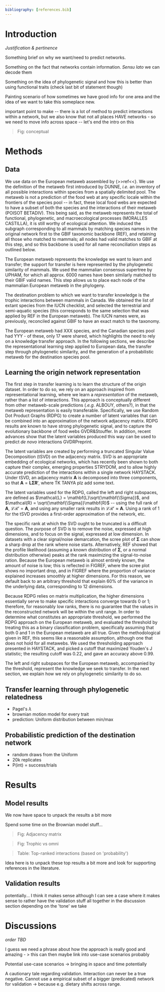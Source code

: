```yaml
---
bibliography: [references.bib]
---
```

# Introduction

_Justification & pertinence_

Something brief on why we want/need to predict networks.

Something on the fact that networks contain information.
_Sensu lato_ we can decode them

Something on the idea of phylogenetic signal and how this is better than
using functional traits (check last bit of statement though) <!-- TP Marten
Winter has a paper on that -->

Painting scenario of how sometimes we have good info for 
one area and the idea of we want to take this someplace new.

important point to make -- there is a lot of method to predict interactions
within a network, but we also know that not all places HAVE networks -
so we need to move info across space -- let's end the intro on this

> Fig: conceptual

# Methods

## Data

We use data on the European metaweb assembled by {>>ref<<}. We use the
definition of the metaweb first introduced by DUNNE, *i.e.* an inventory of
all possible interactions within species from a spatially delimited pool.
The metaweb is not a prediction of the food web at any specific locale
within the frontiers of the species pool -- in fact, these local food webs
are expected to have a subset of both the species and the interactions of
their metaweb (POISOT BETADIV). This being said, as the metaweb represents
the total of functional, phylogenetic, and macroecological processes
(MORALLES CASTILLA), it is still worthy of ecological attention. We induced
the subgraph corresponding to all mammals by matching species names in the
original network first to the GBIF taxonomic backbone (REF), and retaining
all those who matched to mammals; all nodes had valid matches to GBIF at
this step, and so this backbone is used for all name reconciliation steps
as outlined below.

The European metaweb represents the knowledge we want to learn and transfer;
the support for transfer is here represented by the phylogenetic similarity
of mammals. We used the mammalian consensus supertree by UPHAM, for which
all approx. 6000 names have been similarly matched to their GBIF valid
names. This step allows us to place each node of the mammalian European
metaweb in the phylogeny.

The destination problem to which we want to transfer knowledge is the
trophic interactions between mammals in Canada. We obtained the list
of extant species from the IUCN checklist, and selected the terrestrial
and semi-aquatic species (this corresponds to the same selection that was
applied by REF in the European metaweb). The IUCN names were, as previously,
reconciled against GBIF to have an exact match to the taxonomy.

The European metaweb had XXX species, and the Canadian species pool had
YYY - of these, only 17 were shared, which highlights the need to rely
on a knowledge transfer approach. In the following sections, we describe
the representational learning step applied to European data, the transfer
step through phylogenetic similarity, and the generation of a probabilistic
metaweb for the destination species pool.

## Learning the origin network representation

The first step in transfer learning is to learn the structure of the
origin dataset. In order to do so, we rely on an approach inspired from
representational learning, where we learn a *representation* of the metaweb,
rather than a list of interactions. This approach is conceptually different
from other metaweb-scale predictions (*.e.g.* ALBOUY, others?), in that the
metaweb representation is easily transferable. Specifically, we use Random
Dot Product Graphs (RDPG) to create a number of latent variables that can be
combined into an approximation of the network adjacency matrix. RDPG results
are known to have strong phylogenetic signal, and to capture the evolutionary
backbone of food webs GVDR&Stouffer. In addition, recent advances show that
the latent variables produced this way can be used to predict *de novo*
interactions GVDRPreprint.

The latent variables are created by performing a truncated Singular Value
Decomposition (tSVD) on the adjacency matrix. SVD is an appropriate embedding
of ecological networks, which has recently been shown to both capture their
complex, emerging properties STRYDOM, and to allow highly accurate prediction
of the interactions within a single network HAYSTACK. Under tSVD, an adjacency
matrix $\mathbf{A}$ is decomposed into three components, so that $\mathbf{A}
= \mathbf{L}\mathbf{\Sigma}\mathbf{R}'$, where TK TANYA plz add some text.

The latent variables used for the RDPG, called the left and right subspaces,
are defined as $\mathcal{L} = \mathbf{L}\sqrt{\mathbf{\Sigma}}$, and
$\mathcal{R} = \sqrt{\mathbf{\Sigma}}\mathbf{R}$ -- using the full rank of
$\mathbf{A}$, $\mathcal{L}\mathcal{R}' = \mathbf{A}$, and using any smaller
rank results in $\mathcal{L}\mathcal{R}' \approx \mathbf{A}$. Using a rank
of 1 for the tSVD provides a first-order approximation of the network, etc.

The specific rank at which the SVD ought to be truncated is a difficult
question. The purpose of SVD is to remove the noise, expressed at high
dimensions, and to focus on the signal, expressed at low dimension. In datasets
with a clear signal/noise demarcation, the scree plot of $\mathbf{\Sigma}$
can show a sharp drop at the rank where noise starts. Alternatively,
REF showed that the profile likelihood (assuming a known distribution of
$\mathbf{\Sigma}$, or a normal distribution otherwise) peaks at the rank
maximizing the signal-to-noise ration. Because the European metaweb is almost
entirely known, the amount of noise is low; this is reflected in FIGREF, where
the scree plot shows no important drop, and in FIGREF where the proportion of
variance explained increases smoothly at higher dimensions. For this reason,
we default back to an arbitrary threshold that explain 60% of the variance
in the underlying data, corresponding to 12 dimensions.

Because RDPG relies on matrix multiplication, the higher dimensions essentially
serve to make specific interactions converge towards 0 or 1; therefore,
for reasonably low ranks, there is no guarantee that the values in the
reconstructed network will be within the unit range. In order to determine
what constitutes an appropriate threshold, we performed the RDPG approach
on the European metaweb, and evaluated the threshold by treating this as a
binary classification problem, specifically assuming that both 0 and 1 in
the European metaweb are all true. Given the methodological given in REF,
this seems like a reasonable assumption, although one that does not hold
for all metawebs. We used the thresholding approach presented in HAYSTACK,
and picked a cutoff that maximized Youden's J statistic; the resulting cutoff
was 0.22, and gave an accuracy above 0.99.

The left and right subspaces for the European metaweb, accompanied by the
threshold, represent the knowledge we seek to transfer. In the next section,
we explain how we rely on phylogenetic similarity to do so.

## Transfer learning through phylogenetic relatedness

- Pagel's $\lambda$
- brownian motion model for every trait
- prediction: Uniform distribution between min/max

## Probabilistic prediction of the destination network

- random draws from the Uniform
- 20k replicates
- P(int) = success/trials

# Results

## Model results

We now have space to unpack the results a bit more

Spend some time on the Brownian model stuff...

> Fig: Adjacency matrix

> Fig: Trophic vs omni


> Table: Top-ranked interactions (based on 'probability')

Idea here is to unpack these top results a bit more and look 
for supporting references in the literature.

## Validation results

potentially... I think it makes sense although I can see 
a case where it makes sense to rather have the validation 
stuff all together in the discussion section depending on 
the 'tone' we take

# Discussions

_order TBD_

I guess we need a phrase about how the approach is really 
good and amazing - > this can then maybe link into use-case 
scenarios probably

Potential use-case scenarios -> bringing in space and 
time potentially

A cautionary tale regarding validation. Interaction can 
never be a true negative. Cannot use a empirical subset 
of a bigger (predicated) network for validation -> 
because e.g. dietary shifts across range.
